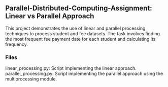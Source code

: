 ## Parallel-Distributed-Computing-Assignment: Linear vs Parallel Approach
This project demonstrates the use of linear and parallel processing techniques to process student and fee datasets. The task involves finding the most frequent fee payment date for each student and calculating its frequency.
### Files
linear_processing.py: Script implementing the linear approach.
parallel_processing.py: Script implementing the parallel approach using the multiprocessing module.
